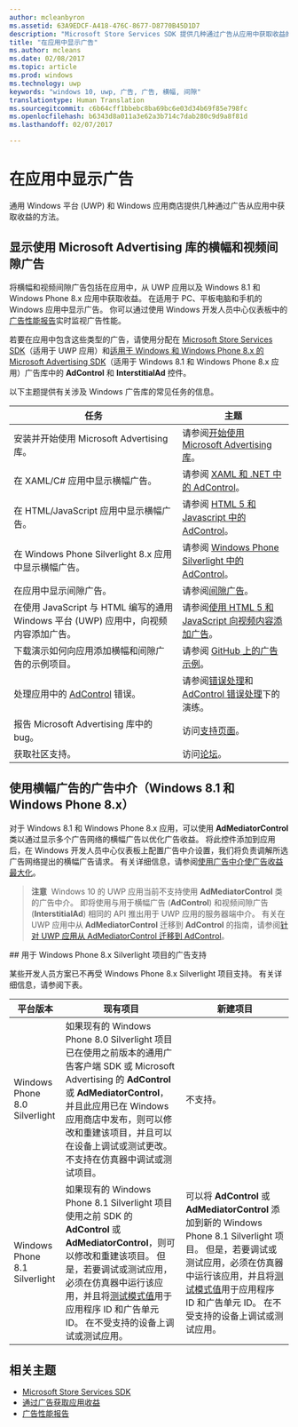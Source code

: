 ```yaml
---
author: mcleanbyron
ms.assetid: 63A9EDCF-A418-476C-8677-D8770B45D1D7
description: "Microsoft Store Services SDK 提供几种通过广告从应用中获取收益的方法。"
title: "在应用中显示广告"
ms.author: mcleans
ms.date: 02/08/2017
ms.topic: article
ms.prod: windows
ms.technology: uwp
keywords: "windows 10, uwp, 广告, 广告, 横幅, 间隙"
translationtype: Human Translation
ms.sourcegitcommit: c6b64cff1bbebc8ba69bc6e03d34b69f85e798fc
ms.openlocfilehash: b6343d8a011a3e62a3b714c7dab280c9d9a8f81d
ms.lasthandoff: 02/07/2017

---
```


# <a name="display-ads-in-your-app"></a>在应用中显示广告


通用 Windows 平台 (UWP) 和 Windows 应用商店提供几种通过广告从应用中获取收益的方法。

## <a name="display-banner-and-video-interstitial-ads-using-the-microsoft-advertising-libraries"></a>显示使用 Microsoft Advertising 库的横幅和视频间隙广告

将横幅和视频间隙广告包括在应用中，从 UWP 应用以及 Windows 8.1 和 Windows Phone 8.x 应用中获取收益。 在适用于 PC、平板电脑和手机的 Windows 应用中显示广告。 你可以通过使用 Windows 开发人员中心仪表板中的[广告性能报告](../publish/advertising-performance-report.md)实时监视广告性能。

若要在应用中包含这些类型的广告，请使用分配在 [Microsoft Store Services SDK](http://aka.ms/store-em-sdk)（适用于 UWP 应用）和[适用于 Windows 和 Windows Phone 8.x 的 Microsoft Advertising SDK](http://aka.ms/store-8-sdk)（适用于 Windows 8.1 和 Windows Phone 8.x 应用）广告库中的 **AdControl** 和 **InterstitialAd** 控件。


以下主题提供有关涉及 Windows 广告库的常见任务的信息。

|  任务    | 主题 |               
|----------|-------|
| 安装并开始使用 Microsoft Advertising 库。     | 请参阅[开始使用 Microsoft Advertising 库](get-started-with-microsoft-advertising-libraries.md)。        |
| 在 XAML/C# 应用中显示横幅广告。     | 请参阅 [XAML 和 .NET 中的 AdControl](adcontrol-in-xaml-and--net.md)。        |
| 在 HTML/JavaScript 应用中显示横幅广告。     | 请参阅 [HTML 5 和 Javascript 中的 AdControl](adcontrol-in-html-5-and-javascript.md)。        |
| 在 Windows Phone Silverlight 8.x 应用中显示横幅广告。     | 请参阅 [Windows Phone Silverlight 中的 AdControl](adcontrol-in-windows-phone-silverlight.md)。        |
| 在应用中显示间隙广告。     | 请参阅[间隙广告](interstitial-ads.md)。       |
| 在使用 JavaScript 与 HTML 编写的通用 Windows 平台 (UWP) 应用中，向视频内容添加广告。   |  请参阅[使用 HTML 5 和 JavaScript 向视频内容添加广告](add-advertisements-to-video-content.md)。  |
| 下载演示如何向应用添加横幅和间隙广告的示例项目。     |请参阅 [GitHub 上的广告示例](http://aka.ms/githubads)。       |
| 处理应用中的 [AdControl](https://msdn.microsoft.com/library/windows/apps/microsoft.advertising.winrt.ui.adcontrol.aspx) 错误。     | 请参阅[错误处理](error-handling-with-advertising-libraries.md)和 [AdControl 错误处理](adcontrol-error-handling.md)下的演练。       |
| 报告 Microsoft Advertising 库中的 bug。     | 访问[支持页面](https://go.microsoft.com/fwlink/p/?LinkId=331508)。        |
| 获取社区支持。     | 访问[论坛](http://go.microsoft.com/fwlink/p/?LinkId=401266)。       |

                            

## <a name="use-ad-mediation-for-banner-ads-windows-81-and-windows-phone-8x"></a>使用横幅广告的广告中介（Windows 8.1 和 Windows Phone 8.x）

对于 Windows 8.1 和 Windows Phone 8.x 应用，可以使用 **AdMediatorControl** 类以通过显示多个广告网络的横幅广告以优化广告收益。 将此控件添加到应用后，在 Windows 开发人员中心仪表板上配置广告中介设置，我们将负责调解所选广告网络提出的横幅广告请求。 有关详细信息，请参阅[使用广告中介使广告收益最大化](https://msdn.microsoft.com/library/windows/apps/xaml/dn864359.aspx)。

>**注意**&nbsp;&nbsp;Windows 10 的 UWP 应用当前不支持使用 **AdMediatorControl** 类的广告中介。 即将使用与用于横幅广告 (**AdControl**) 和视频间隙广告 (**InterstitialAd**) 相同的 API 推出用于 UWP 应用的服务器端中介。 有关在 UWP 应用中从 **AdMediatorControl** 迁移到 **AdControl** 的指南，请参阅[针对 UWP 应用从 AdMediatorControl 迁移到 AdControl](migrate-from-admediatorcontrol-to-adcontrol.md)。

<span id="silverlight_support"/>
## <a name="advertising-support-for-windows-phone-8x-silverlight-projects"></a>用于 Windows Phone 8.x Silverlight 项目的广告支持

某些开发人员方案已不再受 Windows Phone 8.x Silverlight 项目支持。 有关详细信息，请参阅下表。

|  平台版本  |  现有项目    |   新建项目  |
|-----------------|----------------|--------------|
| Windows Phone 8.0 Silverlight     |  如果现有的 Windows Phone 8.0 Silverlight 项目已在使用之前版本的通用广告客户端 SDK 或 Microsoft Advertising 的 **AdControl** 或 **AdMediatorControl**，并且此应用已在 Windows 应用商店中发布，则可以修改和重建该项目，并且可以在设备上调试或测试更改。 不支持在仿真器中调试或测试项目。  |  不支持。  |
| Windows Phone 8.1 Silverlight    |  如果现有的 Windows Phone 8.1 Silverlight 项目使用之前 SDK 的 **AdControl** 或 **AdMediatorControl**，则可以修改和重建该项目。 但是，若要调试或测试应用，必须在仿真器中运行该应用，并且将[测试模式值](test-mode-values.md)用于应用程序 ID 和广告单元 ID。 在不受支持的设备上调试或测试应用。  |   可以将 **AdControl** 或 **AdMediatorControl** 添加到新的 Windows Phone 8.1 Silverlight 项目。 但是，若要调试或测试应用，必须在仿真器中运行该应用，并且将[测试模式值](test-mode-values.md)用于应用程序 ID 和广告单元 ID。 在不受支持的设备上调试或测试应用。 |

## <a name="related-topics"></a>相关主题

* [Microsoft Store Services SDK](microsoft-store-services-sdk.md)
* [通过广告获取应用收益](http://go.microsoft.com/fwlink/p/?LinkId=699559)
* [广告性能报告](../publish/advertising-performance-report.md)


